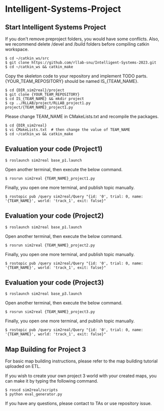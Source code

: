 # Intelligent-Systems-Project

## Start Intelligent Systems Project

If you don't remove preproject folders, you would have some conflicts. Also, we recommend delete /devel and /build folders before compiling catkin workspace.

```
$ cd ~/catkin_ws/src
$ git clone https://github.com/rllab-snu/Intelligent-Systems-2023.git
$ cd ~/catkin_ws && catkin_make
```

Copy the skeleton code to your repository and implement TODO parts. {YOUR_TEAM_REPOSITORY} should be named IS_{TEAM_NAME}.

```
$ cd {DIR_sim2real}/project
$ git clone {YOUR_TEAM_REPOSITORY}
$ cd IS_{TEAM_NAME} && mkdir project
$ cp ../RLLAB/project/RLLAB_project1.py project/{TEAM_NAME}_project1.py
```

Please change TEAM_NAME in CMakeLists.txt and recompile the packages.

```
$ cd {DIR_sim2real}
$ vi CMakeLists.txt  # then change the value of TEAM_NAME
$ cd ~/catkin_ws && catkin_make
```

## Evaluation your code (Project1)
```
$ roslaunch sim2real base_p1.launch
```

Open another terminal, then execute the below command.

```
$ rosrun sim2real {TEAM_NAME}_project1.py
```

Finally, you open one more terminal, and publish topic manually.

```
$ rostopic pub /query sim2real/Query "{id: '0', trial: 0, name: '{TEAM_NAME}', world: 'track_1', exit: false}"
```

## Evaluation your code (Project2)
```
$ roslaunch sim2real base_p1.launch
```

Open another terminal, then execute the below command.

```
$ rosrun sim2real {TEAM_NAME}_project2.py
```

Finally, you open one more terminal, and publish topic manually.

```
$ rostopic pub /query sim2real/Query "{id: '0', trial: 0, name: '{TEAM_NAME}', world: 'track_1', exit: false}"
```
## Evaluation your code (Project3)

```
$ roslaunch sim2real base_p3.launch
```

Open another terminal, then execute the below command.

```
$ rosrun sim2real {TEAM_NAME}_project3.py
```

Finally, you open one more terminal, and publish topic manually.

```
$ rostopic pub /query sim2real/Query "{id: '0', trial: 0, name: '{TEAM_NAME}', world: 'track_1', exit: false}"
```

## Map Building for Project 3

For basic map building instructions, please refer to the map building tutorial uploaded on ETL.

If you wish to create your own project 3 world with your created maps, you can make it by typing the following command.

```
$ roscd sim2real/scripts
$ python eval_generator.py
```

If you have any questions, please contact to TAs or use repository issue.

